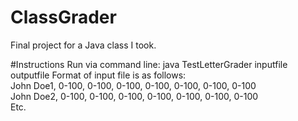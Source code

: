 # ClassGrader
Final project for a Java class I took. 

#Instructions 
Run via command line: java TestLetterGrader inputfile outputfile
Format of input file is as follows:<br>
John Doe1, 0-100, 0-100, 0-100, 0-100, 0-100, 0-100, 0-100
<br>
John Doe2, 0-100, 0-100, 0-100, 0-100, 0-100, 0-100, 0-100
<br>
Etc.
